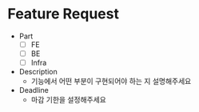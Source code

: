 # Feature Request
- Part
  - [ ] FE
  - [ ] BE
  - [ ] Infra
- Description
  - 기능에서 어떤 부분이 구현되어야 하는 지 설명해주세요
- Deadline
  - 마감 기한을 설정해주세요
